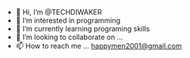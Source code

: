 - 👋 Hi, I’m @TECHDIWAKER
- 👀 I’m interested in  programming 
- 🌱 I’m currently learning programing skills
- 💞️ I’m looking to collaborate on ...
- 📫 How to reach me ... happymen2001@gmail.com

<!---
TECHDIWAKER/TECHDIWAKER is a ✨ special ✨ repository because its `README.md` (this file) appears on your GitHub profile.
You can click the Preview link to take a look at your changes.
--->
